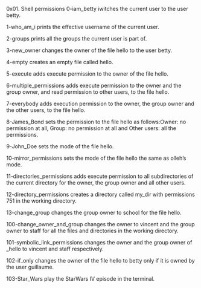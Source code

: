 0x01. Shell permissions
0-iam_betty iwitches the current user to the user betty.

1-who_am_i prints the effective username of the current user.

2-groups prints all the groups the current user is part of.

3-new_owner changes the owner of the file hello to the user betty.

4-empty creates an empty file called hello.

5-execute adds execute permission to the owner of the file hello.

6-multiple_permissions adds execute permission to the owner and the group owner, and read permission to other users, to the file hello.

7-everybody adds execution permission to the owner, the group owner and the other users, to the file hello.

8-James_Bond sets the permission to the file hello as follows:Owner: no permission at all, Group: no permission at all and Other users: all the permissions.

9-John_Doe sets the mode of the file hello.

10-mirror_permissions sets the mode of the file hello the same as olleh’s mode.

11-directories_permissions adds execute permission to all subdirectories of the current directory for the owner, the group owner and all other users.

12-directory_permissions creates a directory called my_dir with permissions 751 in the working directory.

13-change_group changes the group owner to school for the file hello.

100-change_owner_and_group changes the owner to vincent and the group owner to staff for all the files and directories in the working directory.

101-symbolic_link_permissions changes the owner and the group owner of _hello to vincent and staff respectively.

102-if_only changes the owner of the file hello to betty only if it is owned by the user guillaume.

103-Star_Wars play the StarWars IV episode in the terminal.
